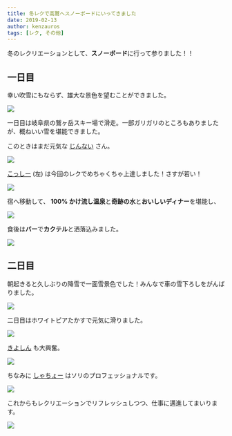 ```yaml
---
title: 冬レクで高鷲へスノーボードにいってきました
date: 2019-02-13
author: kenzauros
tags: [レク, その他]
---
```


冬のレクリエーションとして、**スノーボード**に行って参りました！！

## 一日目

幸い吹雪にもならず、雄大な景色を望むことができました。

![](images/2019-winter-recreation-1.jpg)

一日目は岐阜県の鷲ヶ岳スキー場で滑走。一部ガリガリのところもありましたが、概ねいい雪を堪能できました。

このときはまだ元気な [じんない](https://mseeeen.msen.jp/category/articles-jinnai-wrote/) さん。

![](images/2019-winter-recreation-2.jpg)

[こっしー](https://mseeeen.msen.jp/category/articles-kosshii-wrote/) (左) は今回のレクでめちゃくちゃ上達しました！さすが若い！

![](images/2019-winter-recreation-3.jpg)

宿へ移動して、 **100% かけ流し温泉**と**奇跡の水**と**おいしいディナー**を堪能し、

![](images/2019-winter-recreation-4.jpg)

食後は**バー**で**カクテル**と洒落込みました。

![](images/2019-winter-recreation-5.jpg)

## 二日目

朝起きると久しぶりの降雪で一面雪景色でした！みんなで車の雪下ろしをがんばりました。

![](images/2019-winter-recreation-6.jpg)

二日目はホワイトピアたかすで元気に滑りました。

![](images/2019-winter-recreation-7.jpg)

[きよしん](https://mseeeen.msen.jp/category/articles-kiyoshin-wrote/) も大興奮。

![](images/2019-winter-recreation-8.jpg)

ちなみに [しゃちょー](https://mseeeen.msen.jp/category/articles-president-wrote/) はソリのプロフェッショナルです。

![](images/2019-winter-recreation-9.jpg)

これからもレクリエーションでリフレッシュしつつ、仕事に邁進してまいります。

![](images/2019-winter-recreation-10.jpg)